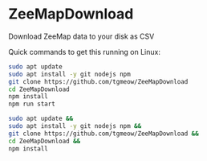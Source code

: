 # ZeeMapDownload

Download ZeeMap data to your disk as CSV

Quick commands to get this running on Linux:

```bash
sudo apt update
sudo apt install -y git nodejs npm
git clone https://github.com/tgmeow/ZeeMapDownload
cd ZeeMapDownload
npm install
npm run start
```

```bash
sudo apt update &&
sudo apt install -y git nodejs npm &&
git clone https://github.com/tgmeow/ZeeMapDownload &&
cd ZeeMapDownload &&
npm install
```
